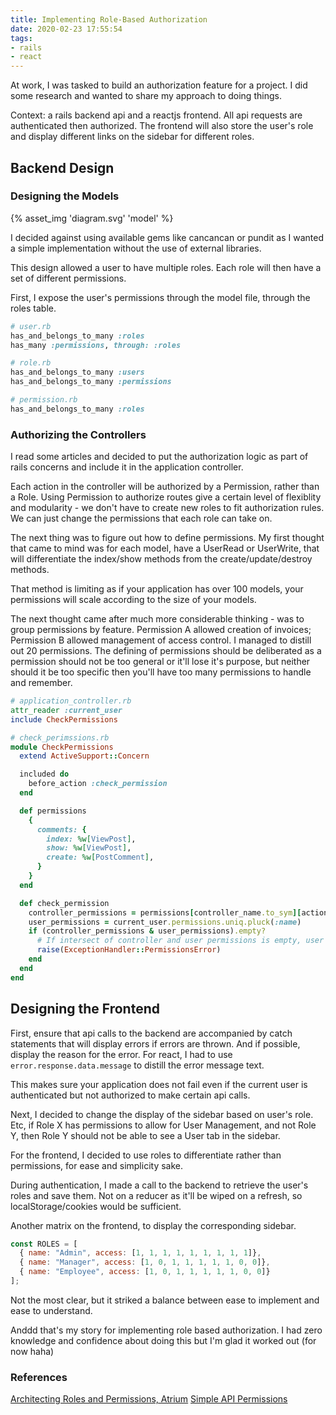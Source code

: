 ```yaml
---
title: Implementing Role-Based Authorization
date: 2020-02-23 17:55:54
tags:
- rails
- react
---
```


At work, I was tasked to build an authorization feature for a project.<!-- excerpt --> I did some research and wanted to share my approach to doing things.

Context: a rails backend api and a reactjs frontend. All api requests are authenticated then authorized. The frontend will also store the user's role and display different links on the sidebar for different roles.

## Backend Design

### Designing the Models
{% asset_img 'diagram.svg' 'model' %}

I decided against using available gems like cancancan or pundit as I wanted a simple implementation without the use of external libraries. 

This design allowed a user to have multiple roles. Each role will then have a set of different permissions.

First, I expose the user's permissions through the model file, through the roles table.
```ruby
# user.rb
has_and_belongs_to_many :roles
has_many :permissions, through: :roles

# role.rb
has_and_belongs_to_many :users
has_and_belongs_to_many :permissions

# permission.rb
has_and_belongs_to_many :roles
```

### Authorizing the Controllers
I read some articles and decided to put the authorization logic as part of rails concerns and include it in the application controller.

Each action in the controller will be authorized by a Permission, rather than a Role. Using Permission to authorize routes give a certain level of flexiblity and modularity - we don't have to create new roles to fit authorization rules. We can just change the permissions that each role can take on.

The next thing was to figure out how to define permissions. My first thought that came to mind was for each model, have a UserRead or UserWrite, that will differentiate the index/show methods from the create/update/destroy methods. 

That method is limiting as if your application has over 100 models, your permissions will scale according to the size of your models.

The next thought came after much more considerable thinking - was to group permissions by feature. Permission A allowed creation of invoices; Permission B allowed management of access control. I managed to distill out 20 permissions. The defining of permissions should be deliberated as a permission should not be too general or it'll lose it's purpose, but neither should it be too specific then you'll have too many permissions to handle and remember.


```ruby
# application_controller.rb
attr_reader :current_user
include CheckPermissions

# check_perimssions.rb
module CheckPermissions
  extend ActiveSupport::Concern

  included do
    before_action :check_permission
  end

  def permissions
    {
      comments: {
        index: %w[ViewPost],
        show: %w[ViewPost],
        create: %w[PostComment],
      }
    }
  end

  def check_permission
    controller_permissions = permissions[controller_name.to_sym][action_name.to_sym] || []
    user_permissions = current_user.permissions.uniq.pluck(:name)
    if (controller_permissions & user_permissions).empty?
      # If intersect of controller and user permissions is empty, user is not authorized
      raise(ExceptionHandler::PermissionsError)
    end
  end
end
```

## Designing the Frontend
First, ensure that api calls to the backend are accompanied by catch statements that will display errors if errors are thrown. And if possible, display the reason for the error. For react, I had to use `error.response.data.message` to distill the error message text.

This makes sure your application does not fail even if the current user is authenticated but not authorized to make certain api calls.

Next, I decided to change the display of the sidebar based on user's role. Etc, if Role X has permissions to allow for User Management, and not Role Y, then Role Y should not be able to see a User tab in the sidebar.

For the frontend, I decided to use roles to differentiate rather than permissions, for ease and simplicity sake.

During authentication, I made a call to the backend to retrieve the user's roles and save them. Not on a reducer as it'll be wiped on a refresh, so localStorage/cookies would be sufficient.

Another matrix on the frontend, to display the corresponding sidebar. 

```js
const ROLES = [
  { name: "Admin", access: [1, 1, 1, 1, 1, 1, 1, 1, 1]},
  { name: "Manager", access: [1, 0, 1, 1, 1, 1, 1, 0, 0]},
  { name: "Employee", access: [1, 0, 1, 1, 1, 1, 1, 0, 0]}
];
```

Not the most clear, but it striked a balance between ease to implement and ease to understand.

Anddd that's my story for implementing role based authorization. I had zero knowledge and confidence about doing this but I'm glad it worked out (for now haha)


### References
[Architecting Roles and Permissions, Atrium](https://www.atrium.co/inside-atrium/architecting-roles-permissions/)
[Simple API Permissions](https://chunksofco.de/very-simple-api-permissions-in-rails-d37e21f09ff8)
